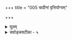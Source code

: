 +++
title = "005 चादीनां वृत्तियोग्यम्"

+++
<details><summary>मूलम्</summary>

चादीनां वृत्तियोग्यं यदुत पदविदोऽसत्त्वमद्रव्यमाहुर्नैतावत्तन्मृषात्वं गमयति न च तद्बाधकं किंचिदस्ति ।  
तात्पर्यं चान्यदत्र स्फुटविदितमतस्तत्र सत्त्वेतरत्वादन्यः कश्चिन्नञर्थः परमिह निपुणैर्द्योतकत्वादि चिन्त्यम् ॥ ५ ॥
</details>

<details><summary>सर्वाङ्कषटीका - ५</summary>

अद्रव्याणां मिथ्यात्वं पाणिन्याचार्यसंमतमित्याशङ्कां समाधत्ते - चादीनामित्यादि । यदुत - यदपि च **चादीनाम्** = 'च' इत्यादीनामव्ययानाम् **वृत्तियोग्यम्** = वाच्यार्थम्, **वृत्तिः** = शक्तिः, **तद्योग्यः** = तद्बोध्यः अर्थः, अद्रव्यम् **असत्त्वम्=असद्रूपम्** = मिथ्यारूपम् पदविदः पाणिन्यादिवैय्याकरणाः आहुः इति, **एतावत्** = एतावन्मात्रम् **तत्मृषात्वम्** = चाद्यर्थानां मिथ्यात्वम् न **गमयति** = न बोधयति । **तद्बाधकम्** = तेषां सत्यत्वे बाधकं वा किञ्चित् न **चास्ति** = नैवास्ति । प्रत्युत - **अत्र** = एतद्विषये **अन्यत्** = अन्यरूपम् मृषात्वाभाव एव तात्पर्यं **च** =तेषां तात्पर्यमपि स्फुटविदितम् । अतः **तत्र** = पाणिनिसूत्रे **सत्त्वेतरत्वादिः** =असत्त्वादिः **अन्यः** =कश्चित् नञर्थः विवक्षितः । ननु भोः ! चाद्यव्ययानां द्योतकत्वमेव, न वाचकत्वमिति कथनात् तेषां अद्रव्याणां पदार्थत्वस्यैवाभावात् मिथ्यात्वं स्वतः सिद्धमिति चेत्, तत्राह - परम् - किन्तु **इह** =ः चाद्यर्थविषये **द्योतकत्वादि** = चादयः द्योतका वा, वाचका वा इत्यादिकं तु **निपुणैः** = शब्दप्रमाणनिपुणैः **चिन्त्यम्** = परीक्षणीयम् । चादयः वाचका वा द्योतका वा इत्यन्योऽयं विचारः, चाद्यर्थः मिथ्या, उत सत्यः ? इत्यन्यो विचारः । उभयोस्सांकर्यं तु नास्त्येव ॥ 

अत्रायं विचारसारः - 'चादयोऽसत्त्वे' (पा. सू. 1-4-57) इति भगवान् पाणिनिः । **असत्त्वे** = असदर्थे चादयः अव्ययास्सन्तीत्यर्थः । 'अद्रव्यवाचकाः' इति वक्तव्ये 'असत्त्वे' इति कथितम् । असत्त्वं सद्रूपाभावः, अतश्च अद्रव्यं सर्वं **असद्रूपम्** = मिथ्या इत्यर्थः सिद्ध इति अद्रव्यवर्गः नास्त्येवेति पूर्वपक्ष्याशयः । सिद्धान्तस्तु 'द्रव्यासुव्यवसायेषु सत्त्वम्' इति कोशात् सत्त्वपदं द्रव्यवाचकम् । तद्भिन्नवाचकमित्यभिप्रायेण 

366. 

695 

[जैनबौद्धसंमतगुणपदार्थविमर्शः ] 

आहुर्द्रव्येषु धर्मान् कतिचन गुणपर्यायवैषम्यभिन्नान् 

पर्यायाणां गुणत्वे स्थितवति सहजागन्तुतामात्रमेतत् । मिथ्याभूतान् विकारान् अभिदधति परे सत्यरूपान् स्वभावान् 



तान् एकद्र्यादिरूपान्; अभिदधतु कथं निर्गुणानां क्षणानाम् ॥6॥ 

'अद्रव्यवाचिनः चादिशब्दाः' इत्यर्थे ' चादयोऽसत्त्वे' इति सूत्रं प्रणीतम् । 'लिङ्गसंख्याद्यन्वययोग्यं द्रव्यम्' इति परिभाषा । लिङ्गाद्यन्वयायोग्यमद्रव्यम् । चाद्यर्थभूतस्तु समुच्चयादिः न लिङ्गसंख्यान्वययोग्यः । चादीनामर्थ एतादृशः, न द्रव्यरूप इत्येतावन्मात्रमत्र पाणिनेस्तात्पर्यम्, न चाद्यर्थानां मिथ्यात्वे । पदानि चतुर्विधानि द्रव्यादिवाचकानि । अव्ययानि तु न तादृशार्थवाचकानीत्येतावन्मात्रेणासत्त्वपदं प्रयुक्तम्, न तु तेषां मिथ्यात्वतात्पर्येण । अव्ययं परित्यज्य समुच्चयपदप्रयोगे तु तदा तस्यैव लिङ्गाद्यन्वयः आरोपरूपो भवत्येव, 'कृदभिहितो भावः द्रव्यवत्प्रकाशते' इतिवत् । अतोऽत्र पदशास्त्रे एतादृशविचारस्य न प्रसक्तिः ॥ 

अन्विष्यन्ति कियच्छिद्रं बतैते ब्रह्मराक्षसाः । अन्विष्येयुर्यदि ब्रह्म तदा स्याज्जन्म सार्थकम् ॥ जगन्मिथ्यात्वविषये वक्तव्यं गदितं पुरा । पिष्टस्य पेषणं माऽस्तु वृथा शब्दविवर्धनम् ॥ परमात्मविभूतीनामपलापो हिताय न । एतावदेव स्मर्तव्यम् पुनरात्महिताय नः ॥ ५ ॥
</details>
